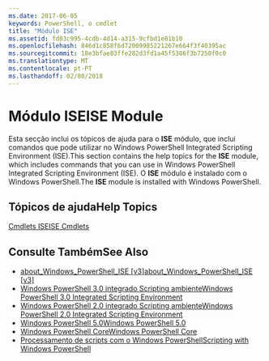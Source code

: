 ```yaml
---
ms.date: 2017-06-05
keywords: PowerShell, o cmdlet
title: "Módulo ISE"
ms.assetid: fd03c995-4cdb-4d14-a315-9cfbd1e81b10
ms.openlocfilehash: 846d1c858f6d72009985221267e664f3f40395ac
ms.sourcegitcommit: 18e3bfae83ffe282d3fd1a45f5386f3b7250f0c0
ms.translationtype: MT
ms.contentlocale: pt-PT
ms.lasthandoff: 02/08/2018
---
```

# <a name="ise-module"></a><span data-ttu-id="433d0-103">Módulo ISE</span><span class="sxs-lookup"><span data-stu-id="433d0-103">ISE Module</span></span>
<span data-ttu-id="433d0-104">Esta secção inclui os tópicos de ajuda para o **ISE** módulo, que inclui comandos que pode utilizar no Windows PowerShell Integrated Scripting Environment (ISE).</span><span class="sxs-lookup"><span data-stu-id="433d0-104">This section contains the help topics for the **ISE** module, which includes commands that you can use in Windows PowerShell Integrated Scripting Environment (ISE).</span></span> <span data-ttu-id="433d0-105">O **ISE** módulo é instalado com o Windows PowerShell.</span><span class="sxs-lookup"><span data-stu-id="433d0-105">The **ISE** module is installed with Windows PowerShell.</span></span>

## <a name="help-topics"></a><span data-ttu-id="433d0-106">Tópicos de ajuda</span><span class="sxs-lookup"><span data-stu-id="433d0-106">Help Topics</span></span>
[<span data-ttu-id="433d0-107">Cmdlets ISE</span><span class="sxs-lookup"><span data-stu-id="433d0-107">ISE Cmdlets</span></span>](http://go.microsoft.com/fwlink/?LinkID=254686)

## <a name="see-also"></a><span data-ttu-id="433d0-108">Consulte Também</span><span class="sxs-lookup"><span data-stu-id="433d0-108">See Also</span></span>
- <span data-ttu-id="433d0-109">[about_Windows_PowerShell_ISE [v3]](https://technet.microsoft.com/en-us/library/dfa54d47-60c6-4fff-8197-c747e8d411bb)</span><span class="sxs-lookup"><span data-stu-id="433d0-109">[about_Windows_PowerShell_ISE [v3]](https://technet.microsoft.com/en-us/library/dfa54d47-60c6-4fff-8197-c747e8d411bb)</span></span>
- [<span data-ttu-id="433d0-110">Windows PowerShell 3.0 integrado Scripting ambiente</span><span class="sxs-lookup"><span data-stu-id="433d0-110">Windows PowerShell 3.0 Integrated Scripting Environment</span></span>](http://go.microsoft.com/fwlink/?LinkId=254681)
- [<span data-ttu-id="433d0-111">Windows PowerShell 2.0 integrado Scripting ambiente</span><span class="sxs-lookup"><span data-stu-id="433d0-111">Windows PowerShell 2.0 Integrated Scripting Environment</span></span>](http://go.microsoft.com/fwlink/?LinkID=238569)
- [<span data-ttu-id="433d0-112">Windows PowerShell 5.0</span><span class="sxs-lookup"><span data-stu-id="433d0-112">Windows PowerShell 5.0</span></span>](../../whats-new/What-s-New-in-Windows-PowerShell-50.md)
- [<span data-ttu-id="433d0-113">Windows PowerShell Core</span><span class="sxs-lookup"><span data-stu-id="433d0-113">Windows PowerShell Core</span></span>](https://technet.microsoft.com/en-us/library/4b75f1e4-f327-48f3-92ab-bf5435094d41)
- [<span data-ttu-id="433d0-114">Processamento de scripts com o Windows PowerShell</span><span class="sxs-lookup"><span data-stu-id="433d0-114">Scripting with Windows PowerShell</span></span>](../../getting-started/fundamental/Scripting-with-Windows-PowerShell.md)

